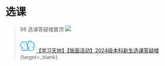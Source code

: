 # **选课**

> 98 选课答疑楼置顶 ![](../images/tieba/happy.png)
>
> ![cc98](../images/LOGO/CC98_LOGO.png) [【学习天地】【版面活动】2024级本科新生选课答疑楼](https://www.cc98.org/topic/5962162){target=_blank}